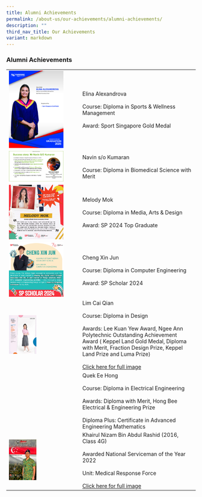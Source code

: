 ```yaml
---
title: Alumni Achievements
permalink: /about-us/our-achievements/alumni-achievements/
description: ""
third_nav_title: Our Achievements
variant: markdown
---
```

### Alumni Achievements

|  |  | 
| -------- | -------- | 
|<img src="/images/Elina_Alexandrova.jpg" style="width:80%">  | Elina Alexandrova<br><br>Course: Diploma in Sports &amp; Wellness Management<br><br>Award: Sport Singapore Gold Medal
|<img src="/images/navin.png" style="width:80%">  | Navin s/o Kumaran<br><br>Course: Diploma in Biomedical Science with Merit
|  <img src="/images/Bukit_Merah_Secondary_School_Melody_Mok_DMAD.png" style="width:80%">  | Melody Mok <br><br>Course: Diploma in Media, Arts &amp; Design<br><br>Award: SP 2024 Top Graduate|
|  <img src="/images/Cheng_Xin_Jun.jpg" style="width:80%">  | Cheng Xin Jun <br><br>Course: Diploma in Computer Engineering <br><br>Award: SP Scholar 2024 |
|  <img src="/images/lim cai qian.jpg" style="width:40%">  |  Lim Cai Qian <br><br> Course: Diploma in Design <br><br> Awards: Lee Kuan Yew Award, Ngee Ann Polytechnic Outstanding Achievement Award ( Keppel Land Gold Medal, Diploma with Merit,  Fraction Design Prize, Keppel Land Prize and Luma Prize)<br><br> [Click here for full image](/files/lim%20cai%20qian.pdf) |
|    | Quek Ee Hong <br><br> Course: Diploma in Electrical Engineering<br><br>Awards: Diploma with Merit, Hong Bee Electrical &amp; Engineering Prize<br><br> Diploma Plus: Certificate in Advanced Engineering Mathematics|
|  <img src="/images/nsf-of-the-year-2022.jpg" style="width:40%">  |  Khairul Nizam Bin Abdul Rashid (2016, Class 4G) <br><br> Awarded National Serviceman of the Year 2022 <br><br>Unit: Medical Response Force <br><br> [Click here for full image](/files/nsf%20of%20the%20year%202022.pdf) |